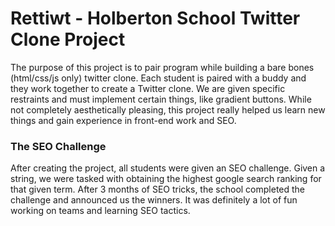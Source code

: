 # Rettiwt - Holberton School Twitter Clone Project

The purpose of this project is to pair program while building a bare bones (html/css/js only) twitter clone. Each student is paired with a buddy and they work together to create a Twitter clone. We are given specific restraints and must implement certain things, like gradient buttons. While not completely aesthetically pleasing, this project really helped us learn new things and gain experience in front-end work and SEO.

### The SEO Challenge

After creating the project, all students were given an SEO challenge.
Given a string, we were tasked with obtaining the highest google search ranking for that given term. After 3 months of SEO tricks, the school completed the challenge and announced us the winners. It was definitely a lot of fun working on teams and learning SEO tactics.
